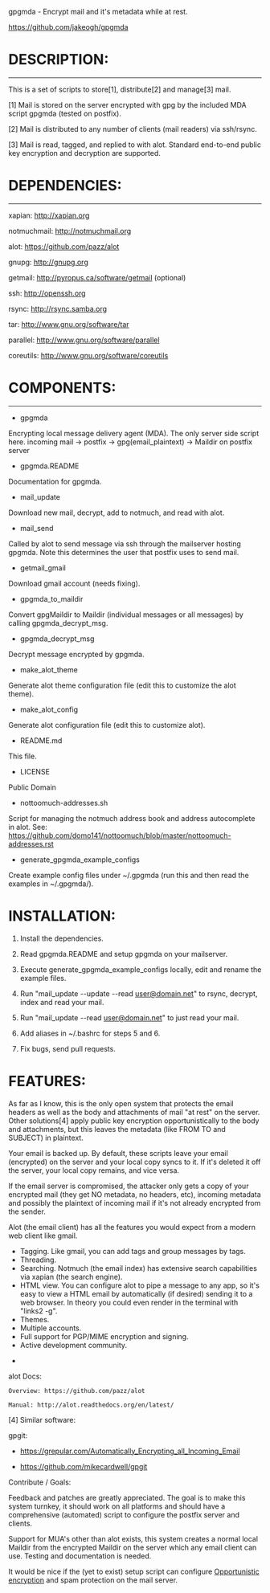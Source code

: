 gpgmda - Encrypt mail and it's metadata while at rest.

https://github.com/jakeogh/gpgmda

# DESCRIPTION:
-------------------------
This is a set of scripts to store[1], distribute[2] and manage[3] mail.

[1] Mail is stored on the server encrypted with gpg by the included MDA script gpgmda (tested on postfix).

[2] Mail is distributed to any number of clients (mail readers) via ssh/rsync.

[3] Mail is read, tagged, and replied to with alot. Standard end-to-end public key encryption and decryption are supported.


# DEPENDENCIES:
-------------------------
 xapian: http://xapian.org

 notmuchmail: http://notmuchmail.org

 alot: https://github.com/pazz/alot

 gnupg: http://gnupg.org

 getmail: http://pyropus.ca/software/getmail (optional)

 ssh: http://openssh.org

 rsync: http://rsync.samba.org

 tar: http://www.gnu.org/software/tar

 parallel: http://www.gnu.org/software/parallel

 coreutils: http://www.gnu.org/software/coreutils


# COMPONENTS:
-------------------------
 * gpgmda

 Encrypting local message delivery agent (MDA). The only server side script here.
 incoming mail -> postfix -> gpg(email_plaintext) -> Maildir on postfix server

* gpgmda.README

 Documentation for gpgmda.

* mail_update

 Download new mail, decrypt, add to notmuch, and read with alot.

* mail_send

 Called by alot to send message via ssh through the mailserver hosting gpgmda. Note this determines the user that postfix uses to send mail.

* getmail_gmail

 Download gmail account (needs fixing).

* gpgmda_to_maildir

 Convert gpgMaildir to Maildir (individual messages or all messages) by calling gpgmda_decrypt_msg.
	
* gpgmda_decrypt_msg

 Decrypt message encrypted by gpgmda.

* make_alot_theme

 Generate alot theme configuration file (edit this to customize the alot theme).

* make_alot_config

 Generate alot configuration file (edit this to customize alot).

* README.md

 This file.

* LICENSE	

 Public Domain

* nottoomuch-addresses.sh

 Script for managing the notmuch address book and address autocomplete in alot.
 See: https://github.com/domo141/nottoomuch/blob/master/nottoomuch-addresses.rst

* generate_gpgmda_example_configs

 Create example config files under ~/.gpgmda (run this and then read the examples in ~/.gpgmda/).


# INSTALLATION:

1. Install the dependencies.

2. Read gpgmda.README and setup gpgmda on your mailserver.

3. Execute generate_gpgmda_example_configs locally, edit and rename the example files.

4. Run "mail_update --update --read user@domain.net" to rsync, decrypt, index and read your mail.

5. Run "mail_update --read user@domain.net" to just read your mail.

6. Add aliases in ~/.bashrc for steps 5 and 6.

7. Fix bugs, send pull requests.


# FEATURES:

As far as I know, this is the only open system that protects the email headers as well as the body and attachments of mail "at rest" on the server. Other solutions[4] apply public key encryption opportunistically to the body and attachments, but this leaves the metadata (like FROM TO and SUBJECT) in plaintext.

Your email is backed up. By default, these scripts leave your email (encrypted) on the server and your local copy syncs to it. If it's deleted it off the server, your local copy remains, and vice versa.

If the email server is compromised, the attacker only gets a copy of your encrypted mail (they get NO metadata, no headers, etc), incoming metadata and possibly the plaintext of incoming mail if it's not already encrypted from the sender.

Alot (the email client) has all the features you would expect from a modern web client like gmail.

* Tagging. Like gmail, you can add tags and group messages by tags.
* Threading.
* Searching. Notmuch (the email index) has extensive search capabilities via xapian (the search engine).
* HTML view. You can configure alot to pipe a message to any app, so it's easy to view a HTML email by automatically (if desired) sending it to a web browser. In theory you could even render in the terminal with "links2 -g".
* Themes.
* Multiple accounts.
* Full support for PGP/MIME encryption and signing.
* Active development community.
- 

 alot Docs:

	Overview: https://github.com/pazz/alot

	Manual: http://alot.readthedocs.org/en/latest/



[4] Similar software:

gpgit:
 
* https://grepular.com/Automatically_Encrypting_all_Incoming_Email

* https://github.com/mikecardwell/gpgit

	

	

Contribute / Goals:

 Feedback and patches are greatly appreciated. The goal is to make this system turnkey, it should work on all platforms and should have a comprehensive (automated) script to configure the postfix server and clients.

 Support for MUA's other than alot exists, this system creates a normal local Maildir from the encrypted Maildir on the server which any email client can use. Testing and documentation is needed.

 It would be nice if the (yet to exist) setup script can configure [Opportunistic encryption](https://en.wikipedia.org/wiki/Opportunistic_encryption) and spam protection on the mail server.
